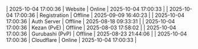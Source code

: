 | 2025-10-04 17:00:36 | Website | Online | 2025-10-04 17:00:33 |
| 2025-10-04 17:00:36 | Registration | Offline | 2025-09-09 16:40:23 |
| 2025-10-04 17:00:36 | Auth Server | Offline | 2025-08-18 09:33:31 |
| 2025-10-04 17:00:36 | Kezan (PvE) | Offline | 2025-08-03 17:58:02 |
| 2025-10-04 17:00:36 | Gurubashi (PvP) | Offline | 2025-08-23 21:44:06 |
| 2025-10-04 17:00:36 | Cloudflare | Online | 2025-10-04 17:00:33 |
